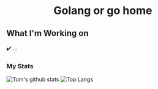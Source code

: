 <h1 align="center">Golang or go home</h1>

## What I'm Working on
✔️ ...

### My Stats

![Tom's github stats](https://github-readme-stats.vercel.app/api?username=tmprnjc&show_icons=true&theme=highcontrast&include_all_commits=true&hide=issues&count_private=true)
![Top Langs](https://github-readme-stats.vercel.app/api/top-langs/?username=tmprnjc&layout=compact&theme=highcontrast&langs_count=6)
